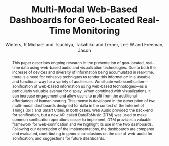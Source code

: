 --- 
title: "Multi-Modal Web-Based Dashboards for Geo-Located Real-Time Monitoring" 
abstract: "This paper describes ongoing research in the presentation of geo-located, real-time data using web-based audio and visualization technologies. Due to both the increase of devices and diversity of information being accumulated in real-time, there is a need for cohesive techniques to render this information in a useable and functional way for a variety of audiences. We situate web-sonification—sonification of web-based information using web-based technologies—as a particularly valuable avenue for display. When combined with visualizations, it can increase engagement and allow users to profit from the additional affordances of human hearing. This theme is developed in the description of two multi-modal dashboards designed for data in the context of the Internet of Things (IoT) and Smart Cities. In both cases, Web Audio provided the back-end for sonification, but a new API called DataToMusic (DTM) was used to make common sonification operations easier to implement. DTM provides a valuable framework for web-sonification and we highlight its use in the two dashboards. Following our description of the implementations, the dashboards are compared and evaluated, contributing to general conclusions on the use of web-audio for sonification, and suggestions for future dashboards." 
address: "Atlanta, Georgia" 
author: "Winters, R Michael and Tsuchiya, Takahiko and Lerner, Lee W and Freeman, Jason"
webAuthor: "R Michael Winters, Takahiko Tsuchiya, Lee W Lerner, Jason Freeman" 
booktitle: "Proceedings of the International Web Audio Conference" 
editor: "Freeman, Jason and Lerch, Alexander and Paradis, Matthew" 
month: "April"
pages: "" 
publisher: "Georgia Tech" 
series: "WAC '16"
track: "Paper"  
year: "2016" 
id: "2016_84" 
tags: year2016
media: https://smartech.gatech.edu/bitstream/handle/1853/54600/multi-modal_videostream.html?sequence=8&isAllowed=y 
pdflink: /_data/papers/pdf/2016/2016_84.pdf
ISSN: 2663-5844
---
